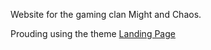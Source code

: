Website for the gaming clan Might and Chaos.


Prouding using the theme [Landing Page](http://startbootstrap.com/template-overviews/landing-page/)

